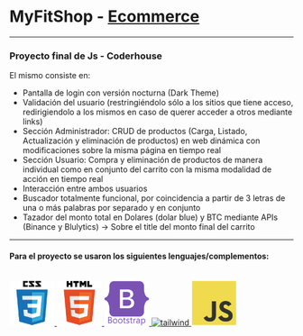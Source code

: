 # MyFitShop - [Ecommerce][source]
____

### Proyecto final de Js - Coderhouse

El mismo consiste en:

- Pantalla de login con versión nocturna (Dark Theme)
- Validación del usuario (restringiéndolo sólo a los sitios que tiene acceso, redirigiendolo a los mismos en caso de querer acceder a otros mediante links)
- Sección Administrador: CRUD de productos (Carga, Listado, Actualización y eliminación de productos) en web dinámica con modificaciones sobre la misma página en tiempo real
- Sección Usuario: Compra y eliminación de productos de manera individual como en conjunto del carrito con la misma modalidad de acción en tiempo real
- Interacción entre ambos usuarios
- Buscador totalmente funcional, por coincidencia a partir de 3 letras de una o más palabras por separado y en conjunto
- Tazador del monto total en Dolares (dolar blue) y BTC mediante APIs (Binance y Blulytics) -> Sobre el title del monto final del carrito
---

#### Para el proyecto se usaron los siguientes lenguajes/complementos:<br><br>

<p align="left"> <a href="https://www.w3schools.com/css/" target="_blank" rel="noreferrer"> 
  <img src="https://raw.githubusercontent.com/devicons/devicon/master/icons/css3/css3-original-wordmark.svg" alt="css3" width="80" height="80"/> </a> 
  <a href="https://www.w3.org/html/" target="_blank" rel="noreferrer"> 
    <img src="https://raw.githubusercontent.com/devicons/devicon/master/icons/html5/html5-original-wordmark.svg" alt="html5" width="80" height="80"/> </a> 
  <a href="https://getbootstrap.com" target="_blank" rel="noreferrer"> 
    <img src="https://raw.githubusercontent.com/devicons/devicon/master/icons/bootstrap/bootstrap-plain-wordmark.svg" alt="bootstrap" width="80" height="80"/> </a> 
  <a href="https://tailwindcss.com/" target="_blank" rel="noreferrer"> 
    <img src="https://www.vectorlogo.zone/logos/tailwindcss/tailwindcss-icon.svg" alt="tailwind" width="80" height="80"/> </a> 
  <a href="https://developer.mozilla.org/en-US/docs/Web/JavaScript" target="_blank" rel="noreferrer"> 
    <img src="https://raw.githubusercontent.com/devicons/devicon/master/icons/javascript/javascript-original.svg" alt="javascript" width="80" height="80"/> </a></p>

<!-- Links -->

[source]: https://niconsm16.github.io/MyFitShop-Machicado
